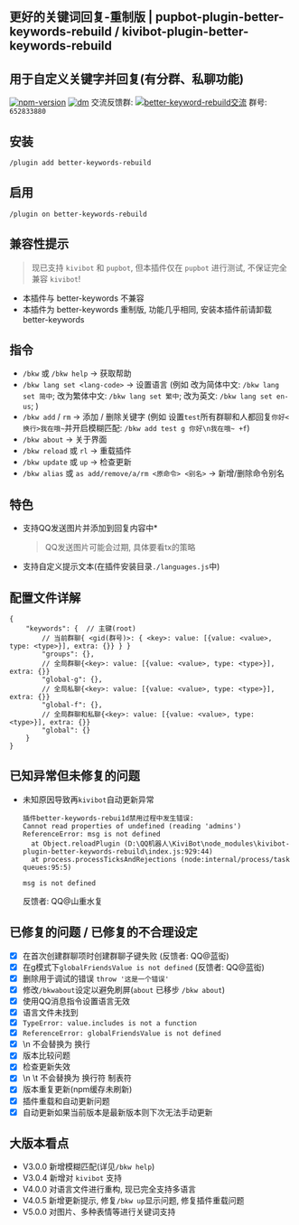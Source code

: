 ## 更好的关键词回复-重制版 | pupbot-plugin-better-keywords-rebuild / kivibot-plugin-better-keywords-rebuild
## 用于自定义关键字并回复(有分群、私聊功能)

[![npm-version](https://img.shields.io/npm/v/pupbot-plugin-better-keywords-rebuild?color=527dec&label=pupbot-plugin-better-keywords-rebuild&style=flat-square)](https://npm.im/pupbot-plugin-better-keywords-rebuild) [![dm](https://shields.io/npm/dm/pupbot-plugin-better-keywords-rebuild?style=flat-square)](https://npm.im/pupbot-plugin-better-keywords-rebuild)
交流反馈群: <a target="_blank" href="https://qm.qq.com/cgi-bin/qm/qr?k=kYuPTlWnpv2JYpH_7PX_7Gct5A-CaLak&jump_from=webapi&authKey=xHpTweFarFYr878W2gFyyuWGoySD9eRacy150RDk8SOwJHaV6jXUYbcQ8UucDmTv"><img border="0" src="https://pub.idqqimg.com/wpa/images/group.png" alt="better-keyword-rebuild交流" title="better-keyword-rebuild交流"></a> 群号: `652833880`

## 安装
```
/plugin add better-keywords-rebuild
```

## 启用
```
/plugin on better-keywords-rebuild
```

## 兼容性提示
> 现已支持 `kivibot` 和 `pupbot`, 但本插件仅在 `pupbot` 进行测试, 不保证完全兼容 `kivibot`!
* 本插件与 better-keywords 不兼容
* 本插件为 better-keywords 重制版, 功能几乎相同, 安装本插件前请卸载 better-keywords

## 指令
* `/bkw` 或 `/bkw help` -> 获取帮助
* `/bkw lang set <lang-code>` -> 设置语言 (例如 改为简体中文: `/bkw lang set 简中`; 改为繁体中文: `/bkw lang set 繁中`; 改为英文: `/bkw lang set en-us`; )
* `/bkw add` / `rm` -> 添加 / 删除关键字 (例如 设置`test`所有群聊和人都回复`你好<换行>我在哦~`并开启模糊匹配: `/bkw add test g 你好\n我在哦~ +f`)
* `/bkw about` -> 关于界面
* `/bkw reload` 或 `rl` -> 重载插件
* `/bkw update` 或 `up` -> 检查更新
* `/bkw alias` 或 `as add/remove/a/rm <原命令> <别名>` -> 新增/删除命令别名

## 特色
* 支持QQ发送图片并添加到回复内容中*
  > QQ发送图片可能会过期, 具体要看tx的策略
<!-- * 支持加载js脚本(自动调用main函数) *[js脚本开发文档](./jsdocxs/START.md)* -->
<!-- * 支持js脚本热加载(在调用前自动刷新) -->
<!-- * 支持js脚本使用 oicq 的 segment 等内置方法发送消息 -->
* 支持自定义提示文本(在插件安装目录`./languages.js`中)

## 配置文件详解
```
{
    "keywords": {  // 主键(root)
        // 当前群聊{ <gid(群号)>: { <key>: value: [{value: <value>, type: <type>}], extra: {}} } }
        "groups": {},
        // 全局群聊{<key>: value: [{value: <value>, type: <type>}], extra: {}}
        "global-g": {},
        // 全局私聊{<key>: value: [{value: <value>, type: <type>}], extra: {}}
        "global-f": {},
        // 全局群聊和私聊{<key>: value: [{value: <value>, type: <type>}], extra: {}}
        "global": {}
    }
}
```
<!-- * 兼容 `{<key>: <value>}`, 默认type为text(仅文本) -->


## 已知异常但未修复的问题
* 未知原因导致再`kivibot`自动更新异常
  ```
  插件better-keywords-rebui1d禁用过程中发生错误:
  Cannot read properties of undefined (reading 'admins')
  ReferenceError: msg is not defined
    at Object.reloadPlugin (D:\QQ机器人\KiviBot\node_modules\kivibot-plugin-better-keywords-rebuild\index.js:929:44)
    at process.processTicksAndRejections (node:internal/process/task queues:95:5)

  msg is not defined
  ```
  反馈者: QQ@山重水复



## 已修复的问题 / 已修复的不合理设定
- [x] 在首次创建群聊项时创建群聊子键失败  (反馈者: QQ@蓝衒)
- [x] 在g模式下`globalFriendsValue is not defined`  (反馈者: QQ@蓝衒)
- [x] 删除用于调试的错误 `throw '这是一个错误'`
- [x] 修改`/bkwabout`设定以避免刷屏(`about` 已移步 `/bkw about`)
- [x] 使用QQ消息指令设置语言无效
- [x] 语言文件未找到
- [x] `TypeError: value.includes is not a function`
- [x] `ReferenceError: globalFriendsValue is not defined`
- [x] \n 不会替换为 换行
- [x] 版本比较问题
- [x] 检查更新失效
- [x] \n \t 不会替换为 换行符 制表符
- [x] 版本重复更新(npm缓存未刷新)
- [x] 插件重载和自动更新问题
- [x] 自动更新如果当前版本是最新版本则下次无法手动更新

## 大版本看点
* V3.0.0 新增模糊匹配(详见`/bkw help`)
* V3.0.4 新增对 `kivibot` 支持
* V4.0.0 对语言文件进行重构, 现已完全支持多语言
* V4.0.5 新增更新提示, 修复`/bkw up`显示问题, 修复插件重载问题
* V5.0.0 对图片、多种表情等进行关键词支持
